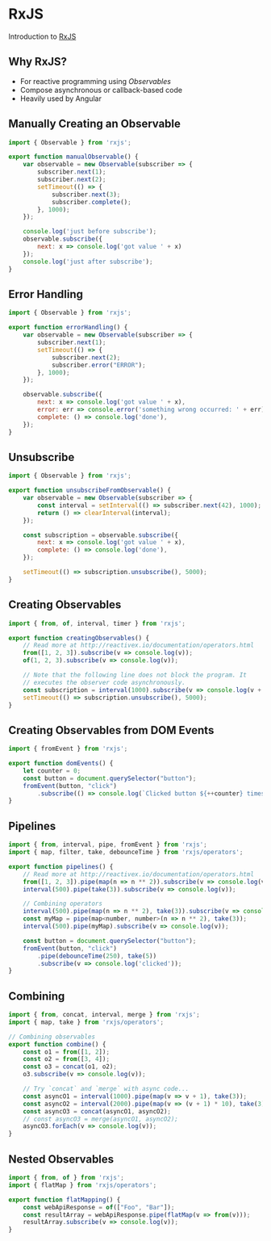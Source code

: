 # RxJS

Introduction to [RxJS](https://rxjs-dev.firebaseapp.com/)


<!-- .slide: class="left" -->
## Why RxJS?

* For reactive programming using *Observables*
* Compose asynchronous or callback-based code
* Heavily used by Angular


<!-- .slide: class="left" -->
## Manually Creating an Observable

```js
import { Observable } from 'rxjs';

export function manualObservable() {
    var observable = new Observable(subscriber => {
        subscriber.next(1);
        subscriber.next(2);
        setTimeout(() => {
            subscriber.next(3);
            subscriber.complete();
        }, 1000);
    });

    console.log('just before subscribe');
    observable.subscribe({
        next: x => console.log('got value ' + x)
    });
    console.log('just after subscribe');
}
```


<!-- .slide: class="left" -->
## Error Handling

```js
import { Observable } from 'rxjs';

export function errorHandling() {
    var observable = new Observable(subscriber => {
        subscriber.next(1);
        setTimeout(() => {
            subscriber.next(2);
            subscriber.error("ERROR");
        }, 1000);
    });

    observable.subscribe({
        next: x => console.log('got value ' + x),
        error: err => console.error('something wrong occurred: ' + err),
        complete: () => console.log('done'),
    });
}
```


<!-- .slide: class="left" -->
## Unsubscribe

```js
import { Observable } from 'rxjs';

export function unsubscribeFromObservable() {
    var observable = new Observable(subscriber => {
        const interval = setInterval(() => subscriber.next(42), 1000);
        return () => clearInterval(interval);
    });

    const subscription = observable.subscribe({
        next: x => console.log('got value ' + x),
        complete: () => console.log('done'),
    });

    setTimeout(() => subscription.unsubscribe(), 5000);
}
```


<!-- .slide: class="left" -->
## Creating Observables

```js
import { from, of, interval, timer } from 'rxjs';

export function creatingObservables() {
    // Read more at http://reactivex.io/documentation/operators.html
    from([1, 2, 3]).subscribe(v => console.log(v));
    of(1, 2, 3).subscribe(v => console.log(v));

    // Note that the following line does not block the program. It
    // executes the observer code asynchronously.
    const subscription = interval(1000).subscribe(v => console.log(v + 1));
    setTimeout(() => subscription.unsubscribe(), 5000);
}
```


<!-- .slide: class="left" -->
## Creating Observables from DOM Events

```js
import { fromEvent } from 'rxjs';

export function domEvents() {
    let counter = 0;
    const button = document.querySelector("button");
    fromEvent(button, "click")
        .subscribe(() => console.log(`Clicked button ${++counter} times...`));
}
```


<!-- .slide: class="left" -->
## Pipelines

```js
import { from, interval, pipe, fromEvent } from 'rxjs';
import { map, filter, take, debounceTime } from 'rxjs/operators';

export function pipelines() {
    // Read more at http://reactivex.io/documentation/operators.html
    from([1, 2, 3]).pipe(map(n => n ** 2)).subscribe(v => console.log(v));
    interval(500).pipe(take(3)).subscribe(v => console.log(v));

    // Combining operators
    interval(500).pipe(map(n => n ** 2), take(3)).subscribe(v => console.log(v));
    const myMap = pipe(map<number, number>(n => n ** 2), take(3));
    interval(500).pipe(myMap).subscribe(v => console.log(v));

    const button = document.querySelector("button");
    fromEvent(button, "click")
        .pipe(debounceTime(250), take(5))
        .subscribe(v => console.log('clicked'));
}
```


<!-- .slide: class="left" -->
## Combining

```js
import { from, concat, interval, merge } from 'rxjs';
import { map, take } from 'rxjs/operators';

// Combining observables
export function combine() {
    const o1 = from([1, 2]);
    const o2 = from([3, 4]);
    const o3 = concat(o1, o2);
    o3.subscribe(v => console.log(v));

    // Try `concat` and `merge` with async code...
    const asyncO1 = interval(1000).pipe(map(v => v + 1), take(3));
    const asyncO2 = interval(2000).pipe(map(v => (v + 1) * 10), take(3));
    const asyncO3 = concat(asyncO1, asyncO2);
    // const asyncO3 = merge(asyncO1, asyncO2);
    asyncO3.forEach(v => console.log(v));
}
```


<!-- .slide: class="left" -->
## Nested Observables

```js
import { from, of } from 'rxjs';
import { flatMap } from 'rxjs/operators';

export function flatMapping() {
    const webApiResponse = of(["Foo", "Bar"]);
    const resultArray = webApiResponse.pipe(flatMap(v => from(v)));
    resultArray.subscribe(v => console.log(v));
}
```
